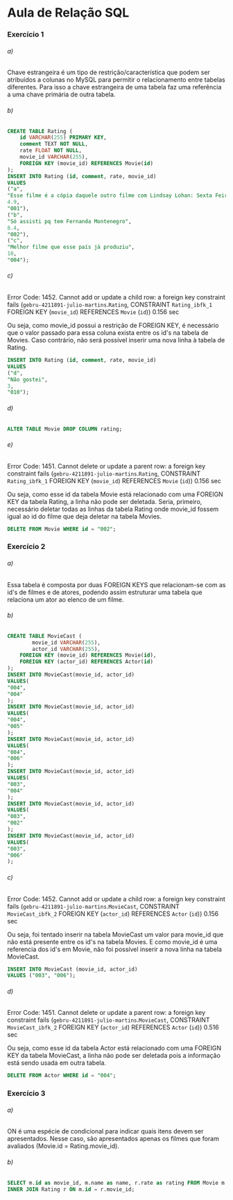 # Aula de Relação SQL

### Exercício 1
###### a)
Chave estrangeira é um tipo de restrição/característica que podem ser atribuídos a colunas no MySQL para permitir o relacionamento entre tabelas diferentes. Para isso a chave estrangeira de uma tabela faz uma referência a uma chave primária de outra tabela.

###### b)
~~~SQL
CREATE TABLE Rating (
	id VARCHAR(255) PRIMARY KEY,
	comment TEXT NOT NULL,
	rate FLOAT NOT NULL,
    movie_id VARCHAR(255),
    FOREIGN KEY (movie_id) REFERENCES Movie(id)
);
INSERT INTO Rating (id, comment, rate, movie_id)
VALUES
("a",
"Esse filme é a cópia daquele outro filme com Lindsay Lohan: Sexta Feira Muito Louca",
4.9,
"001"),
("b",
"Só assisti pq tem Fernanda Montenegro",
8.4,
"002"),
("c",
"Melhor filme que esse país já produziu",
10,
"004");
~~~

###### c)
Error Code: 1452. Cannot add or update a child row: a foreign key constraint fails (`gebru-4211891-julio-martins`.`Rating`, CONSTRAINT `Rating_ibfk_1` FOREIGN KEY (`movie_id`) REFERENCES `Movie` (`id`))	0.156 sec

Ou seja, como movie_id possui a restrição de FOREIGN KEY, é necessário que o valor passado para essa coluna exista entre os id's na tabela de Movies. Caso contrário, não será possível inserir uma nova linha à tabela de Rating.

~~~SQL
INSERT INTO Rating (id, comment, rate, movie_id)
VALUES
("d",
"Não gostei",
3,
"010");
~~~

###### d)
~~~SQL
ALTER TABLE Movie DROP COLUMN rating;
~~~

###### e)
Error Code: 1451. Cannot delete or update a parent row: a foreign key constraint fails (`gebru-4211891-julio-martins`.`Rating`, CONSTRAINT `Rating_ibfk_1` FOREIGN KEY (`movie_id`) REFERENCES `Movie` (`id`))	0.156 sec

Ou seja, como esse id da tabela Movie está relacionado com uma FOREIGN KEY da tabela Rating, a linha não pode ser deletada. Seria, primeiro, necessário deletar todas as linhas da tabela Rating onde movie_id fossem igual ao id do filme que deja deletar na tabela Movies.

~~~SQL
DELETE FROM Movie WHERE id = "002";
~~~


### Exercício 2
###### a)
Essa tabela é composta por duas FOREIGN KEYS que relacionam-se com as id's de filmes e de atores, podendo assim estruturar uma tabela que relaciona um ator ao elenco de um filme.

###### b)
~~~SQL
CREATE TABLE MovieCast (
		movie_id VARCHAR(255),
		actor_id VARCHAR(255),
    FOREIGN KEY (movie_id) REFERENCES Movie(id),
    FOREIGN KEY (actor_id) REFERENCES Actor(id)
);
INSERT INTO MovieCast(movie_id, actor_id)
VALUES(
"004",
"004"
);
INSERT INTO MovieCast(movie_id, actor_id)
VALUES(
"004",
"005"
);
INSERT INTO MovieCast(movie_id, actor_id)
VALUES(
"004",
"006"
);
INSERT INTO MovieCast(movie_id, actor_id)
VALUES(
"003",
"004"
);
INSERT INTO MovieCast(movie_id, actor_id)
VALUES(
"003",
"002"
);
INSERT INTO MovieCast(movie_id, actor_id)
VALUES(
"003",
"006"
);

~~~

###### c)
Error Code: 1452. Cannot add or update a child row: a foreign key constraint fails (`gebru-4211891-julio-martins`.`MovieCast`, CONSTRAINT `MovieCast_ibfk_2` FOREIGN KEY (`actor_id`) REFERENCES `Actor` (`id`))	0.156 sec


Ou seja, foi tentado inserir na tabela MovieCast um valor para movie_id que não está presente entre os id's na tabela Movies. E como movie_id é uma referencia dos id's em Movie, não foi possível inserir a nova linha na tabela MovieCast.

~~~SQL
INSERT INTO MovieCast (movie_id, actor_id)
VALUES ("003", "006");
~~~

###### d)

Error Code: 1451. Cannot delete or update a parent row: a foreign key constraint fails (`gebru-4211891-julio-martins`.`MovieCast`, CONSTRAINT `MovieCast_ibfk_2` FOREIGN KEY (`actor_id`) REFERENCES `Actor` (`id`))	0.516 sec


Ou seja, como esse id da tabela Actor está relacionado com uma FOREIGN KEY da tabela MovieCast, a linha não pode ser deletada pois a informação está sendo usada em outra tabela.

~~~SQL
DELETE FROM Actor WHERE id = "004";
~~~


### Exercício 3
###### a)
ON é uma espécie de condicional para indicar quais itens devem ser apresentados. Nesse caso, são apresentados apenas os filmes que foram avaliados (Movie.id = Rating.movie_id). 

###### b)
~~~SQL
SELECT m.id as movie_id, m.name as name, r.rate as rating FROM Movie m
INNER JOIN Rating r ON m.id = r.movie_id;
~~~
